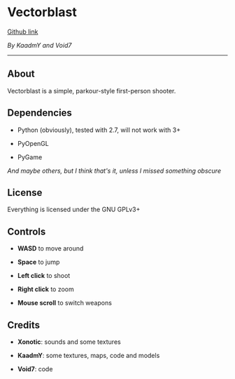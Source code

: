 # Vectorblast

[Github link](https://github.com/kaadmy/vectorblast "Vectorblast")

_By KaadmY and Void7_

* * *

## About

Vectorblast is a simple, parkour-style first-person shooter.

## Dependencies

- Python (obviously), tested with 2.7, will not work with 3+

- PyOpenGL

- PyGame

_And maybe others, but I think that's it, unless I missed something obscure_

## License

Everything is licensed under the GNU GPLv3+

## Controls

- **WASD** to move around

- **Space** to jump

- **Left click** to shoot

- **Right click** to zoom

- **Mouse scroll** to switch weapons

## Credits

- **Xonotic**: sounds and some textures

- **KaadmY**: some textures, maps, code and models

- **Void7**: code